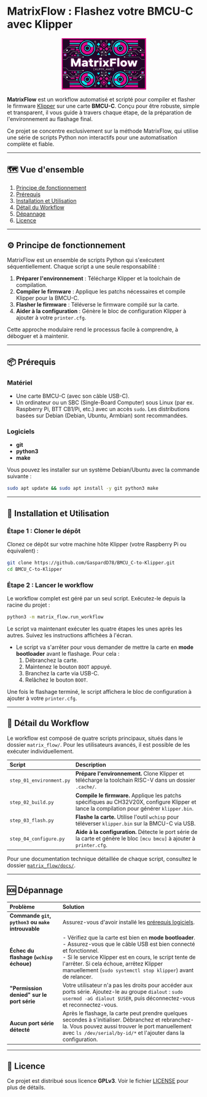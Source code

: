 # MatrixFlow : Flashez votre BMCU-C avec Klipper

<p align="center">
  <img src="assets/logo.png" alt="Logo Matrix_Flow" width="220" />
</p>

**MatrixFlow** est un workflow automatisé et scripté pour compiler et flasher le firmware [Klipper](https://www.klipper3d.org/) sur une carte **BMCU-C**. Conçu pour être robuste, simple et transparent, il vous guide à travers chaque étape, de la préparation de l'environnement au flashage final.

Ce projet se concentre exclusivement sur la méthode MatrixFlow, qui utilise une série de scripts Python non interactifs pour une automatisation complète et fiable.

---

## 🗺️ Vue d'ensemble

1.  [Principe de fonctionnement](#-principe-de-fonctionnement)
2.  [Prérequis](#-prérequis)
3.  [Installation et Utilisation](#-installation-et-utilisation)
4.  [Détail du Workflow](#-détail-du-workflow)
5.  [Dépannage](#-dépannage)
6.  [Licence](#-licence)

---

## ⚙️ Principe de fonctionnement

MatrixFlow est un ensemble de scripts Python qui s'exécutent séquentiellement. Chaque script a une seule responsabilité :

1.  **Préparer l'environnement** : Télécharge Klipper et la toolchain de compilation.
2.  **Compiler le firmware** : Applique les patchs nécessaires et compile Klipper pour la BMCU-C.
3.  **Flasher le firmware** : Téléverse le firmware compilé sur la carte.
4.  **Aider à la configuration** : Génère le bloc de configuration Klipper à ajouter à votre `printer.cfg`.

Cette approche modulaire rend le processus facile à comprendre, à déboguer et à maintenir.

---

## 📦 Prérequis

### Matériel

-   Une carte BMCU-C (avec son câble USB-C).
-   Un ordinateur ou un SBC (Single-Board Computer) sous Linux (par ex. Raspberry Pi, BTT CB1/Pi, etc.) avec un accès `sudo`. Les distributions basées sur Debian (Debian, Ubuntu, Armbian) sont recommandées.

### Logiciels

-   **git**
-   **python3**
-   **make**

Vous pouvez les installer sur un système Debian/Ubuntu avec la commande suivante :
```bash
sudo apt update && sudo apt install -y git python3 make
```

---

## 🚀 Installation et Utilisation

### Étape 1 : Cloner le dépôt

Clonez ce dépôt sur votre machine hôte Klipper (votre Raspberry Pi ou équivalent) :
```bash
git clone https://github.com/GaspardD78/BMCU_C-to-Klipper.git
cd BMCU_C-to-Klipper
```

### Étape 2 : Lancer le workflow

Le workflow complet est géré par un seul script. Exécutez-le depuis la racine du projet :
```bash
python3 -m matrix_flow.run_workflow
```

Le script va maintenant exécuter les quatre étapes les unes après les autres. Suivez les instructions affichées à l'écran.

-   Le script va s'arrêter pour vous demander de mettre la carte en **mode bootloader** avant le flashage. Pour cela :
    1.  Débranchez la carte.
    2.  Maintenez le bouton `BOOT` appuyé.
    3.  Branchez la carte via USB-C.
    4.  Relâchez le bouton `BOOT`.

Une fois le flashage terminé, le script affichera le bloc de configuration à ajouter à votre `printer.cfg`.

---

## 🔬 Détail du Workflow

Le workflow est composé de quatre scripts principaux, situés dans le dossier `matrix_flow/`. Pour les utilisateurs avancés, il est possible de les exécuter individuellement.

| Script | Description |
| :--- | :--- |
| `step_01_environment.py` | **Prépare l'environnement.** Clone Klipper et télécharge la toolchain RISC-V dans un dossier `.cache/`. |
| `step_02_build.py` | **Compile le firmware.** Applique les patchs spécifiques au CH32V20X, configure Klipper et lance la compilation pour générer `klipper.bin`. |
| `step_03_flash.py` | **Flashe la carte.** Utilise l'outil `wchisp` pour téléverser `klipper.bin` sur la BMCU-C via USB. |
| `step_04_configure.py` | **Aide à la configuration.** Détecte le port série de la carte et génère le bloc `[mcu bmcu]` à ajouter à `printer.cfg`. |

Pour une documentation technique détaillée de chaque script, consultez le dossier [`matrix_flow/docs/`](./matrix_flow/docs/).

---

## 🆘 Dépannage

| Problème | Solution |
| :--- | :--- |
| **Commande `git`, `python3` ou `make` introuvable** | Assurez-vous d'avoir installé les [prérequis logiciels](#-prérequis). |
| **Échec du flashage (`wchisp` échoue)** | - Vérifiez que la carte est bien en **mode bootloader**.<br>- Assurez-vous que le câble USB est bien connecté et fonctionnel.<br>- Si le service Klipper est en cours, le script tente de l'arrêter. Si cela échoue, arrêtez Klipper manuellement (`sudo systemctl stop klipper`) avant de relancer. |
| **"Permission denied" sur le port série** | Votre utilisateur n'a pas les droits pour accéder aux ports série. Ajoutez-le au groupe `dialout` : `sudo usermod -aG dialout $USER`, puis déconnectez-vous et reconnectez-vous. |
| **Aucun port série détecté** | Après le flashage, la carte peut prendre quelques secondes à s'initialiser. Débranchez et rebranchez-la. Vous pouvez aussi trouver le port manuellement avec `ls /dev/serial/by-id/*` et l'ajouter dans la configuration. |

---

## 🤝 Licence

Ce projet est distribué sous licence **GPLv3**. Voir le fichier [LICENSE](./LICENSE) pour plus de détails.

